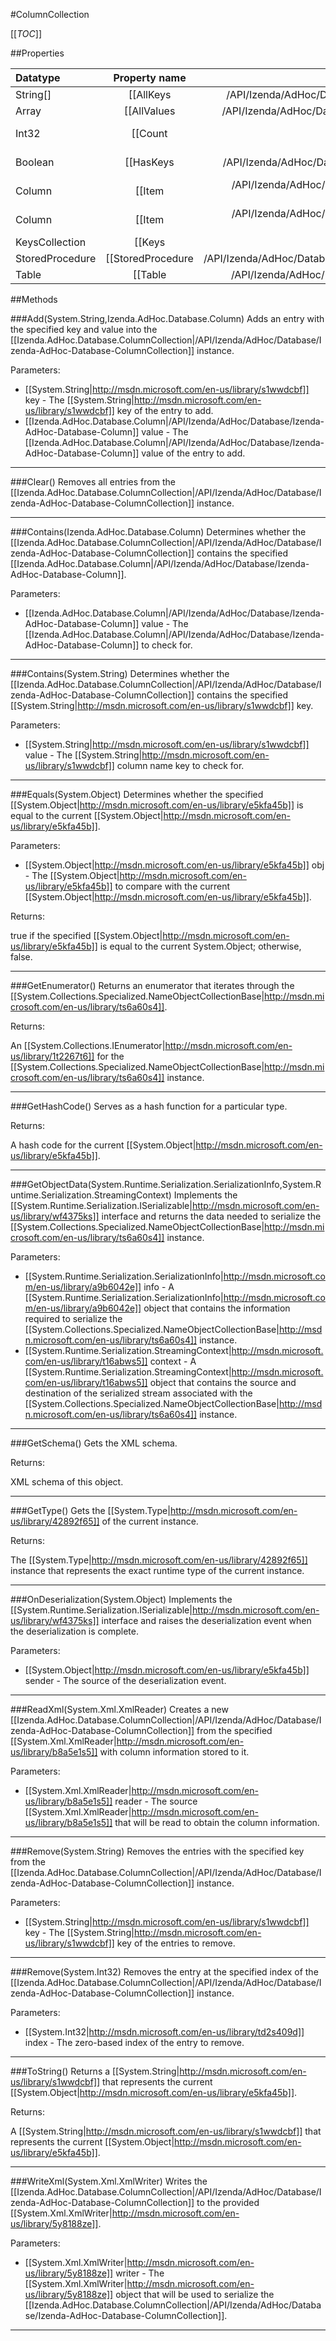 #ColumnCollection

[[_TOC_]]

##Properties

|Datatype|Property name|Property description|Default Value|
|:-------|:----------:|:-----------------:|:-----------:|
|String[]|[[AllKeys|/API/Izenda/AdHoc/Database/CodeSamples/Izenda_AdHoc_Database_ColumnCollection_AllKeys]]|Returns a [[System.String|http://msdn.microsoft.com/en-us/library/s1wwdcbf]] array that contains all the keys  in the [[Izenda.AdHoc.Database.ColumnCollection|/API/Izenda/AdHoc/Database/Izenda-AdHoc-Database-ColumnCollection]] instance.|[]|
|Array|[[AllValues|/API/Izenda/AdHoc/Database/CodeSamples/Izenda_AdHoc_Database_ColumnCollection_AllValues]]|Returns an [[System.Object|http://msdn.microsoft.com/en-us/library/e5kfa45b]] array that contains all the values  in the [[Izenda.AdHoc.Database.ColumnCollection|/API/Izenda/AdHoc/Database/Izenda-AdHoc-Database-ColumnCollection]] instance.|[]|
|Int32|[[Count|http://msdn.microsoft.com/en-us/library/25705c27]]|Gets the number of key/value pairs contained in the [[System.Collections.Specialized.NameObjectCollectionBase|http://msdn.microsoft.com/en-us/library/ts6a60s4]] instance.|0|
|Boolean|[[HasKeys|/API/Izenda/AdHoc/Database/CodeSamples/Izenda_AdHoc_Database_ColumnCollection_HasKeys]]|Gets a value indicating whether the [[Izenda.AdHoc.Database.ColumnCollection|/API/Izenda/AdHoc/Database/Izenda-AdHoc-Database-ColumnCollection]] instance  contains entries whose keys are not a null reference|False|
|Column|[[Item|/API/Izenda/AdHoc/Database/CodeSamples/Izenda_AdHoc_Database_ColumnCollection_Item_-_System_Int32_-_]]|Gets the [[Izenda.AdHoc.Database.Column|/API/Izenda/AdHoc/Database/Izenda-AdHoc-Database-Column]] at the specified index  of the [[Izenda.AdHoc.Database.ColumnCollection|/API/Izenda/AdHoc/Database/Izenda-AdHoc-Database-ColumnCollection]] instance.|null|
|Column|[[Item|/API/Izenda/AdHoc/Database/CodeSamples/Izenda_AdHoc_Database_ColumnCollection_Item_-_System_String_-_]]|Gets the value of the first entry with the specified key  from the [[Izenda.AdHoc.Database.ColumnCollection|/API/Izenda/AdHoc/Database/Izenda-AdHoc-Database-ColumnCollection]] instance.|null|
|KeysCollection|[[Keys|http://msdn.microsoft.com/en-us/library/s4tkstha]]|Gets a [[System.Collections.Specialized.KeysCollection|http://msdn.microsoft.com/en-us/library/w37hzh9w]] instance that contains all the keys in the [[System.Collections.Specialized.NameObjectCollectionBase|http://msdn.microsoft.com/en-us/library/ts6a60s4]] instance.|{}|
|StoredProcedure|[[StoredProcedure|/API/Izenda/AdHoc/Database/CodeSamples/Izenda_AdHoc_Database_ColumnCollection_StoredProcedure]]|Gets or sets the [[Izenda.AdHoc.Database.StoredProcedure|/API/Izenda/AdHoc/Database/Izenda-AdHoc-Database-StoredProcedure]] that this [[Izenda.AdHoc.Database.ColumnCollection|/API/Izenda/AdHoc/Database/Izenda-AdHoc-Database-ColumnCollection]] belongs to.|null|
|Table|[[Table|/API/Izenda/AdHoc/Database/CodeSamples/Izenda_AdHoc_Database_ColumnCollection_Table]]|Gets or sets the [[Izenda.AdHoc.Database.Table|/API/Izenda/AdHoc/Database/Izenda-AdHoc-Database-Table]] that this [[Izenda.AdHoc.Database.ColumnCollection|/API/Izenda/AdHoc/Database/Izenda-AdHoc-Database-ColumnCollection]] belongs to.|null|


##Methods

###Add(System.String,Izenda.AdHoc.Database.Column)
Adds an entry with the specified key and value into the [[Izenda.AdHoc.Database.ColumnCollection|/API/Izenda/AdHoc/Database/Izenda-AdHoc-Database-ColumnCollection]] instance.

Parameters: 

* [[System.String|http://msdn.microsoft.com/en-us/library/s1wwdcbf]] key  - The [[System.String|http://msdn.microsoft.com/en-us/library/s1wwdcbf]] key of the entry to add.
* [[Izenda.AdHoc.Database.Column|/API/Izenda/AdHoc/Database/Izenda-AdHoc-Database-Column]] value  - The [[Izenda.AdHoc.Database.Column|/API/Izenda/AdHoc/Database/Izenda-AdHoc-Database-Column]] value of the entry to add.






---


###Clear()
Removes all entries from the [[Izenda.AdHoc.Database.ColumnCollection|/API/Izenda/AdHoc/Database/Izenda-AdHoc-Database-ColumnCollection]] instance.






---


###Contains(Izenda.AdHoc.Database.Column)
Determines whether the [[Izenda.AdHoc.Database.ColumnCollection|/API/Izenda/AdHoc/Database/Izenda-AdHoc-Database-ColumnCollection]] contains the specified [[Izenda.AdHoc.Database.Column|/API/Izenda/AdHoc/Database/Izenda-AdHoc-Database-Column]].

Parameters: 

* [[Izenda.AdHoc.Database.Column|/API/Izenda/AdHoc/Database/Izenda-AdHoc-Database-Column]] value  - The [[Izenda.AdHoc.Database.Column|/API/Izenda/AdHoc/Database/Izenda-AdHoc-Database-Column]] to check for.






---


###Contains(System.String)
Determines whether the [[Izenda.AdHoc.Database.ColumnCollection|/API/Izenda/AdHoc/Database/Izenda-AdHoc-Database-ColumnCollection]] contains the specified [[System.String|http://msdn.microsoft.com/en-us/library/s1wwdcbf]] key.

Parameters: 

* [[System.String|http://msdn.microsoft.com/en-us/library/s1wwdcbf]] value  - The [[System.String|http://msdn.microsoft.com/en-us/library/s1wwdcbf]] column name key to check for.






---


###Equals(System.Object)
Determines whether the specified [[System.Object|http://msdn.microsoft.com/en-us/library/e5kfa45b]] is equal to the current [[System.Object|http://msdn.microsoft.com/en-us/library/e5kfa45b]].

Parameters: 

* [[System.Object|http://msdn.microsoft.com/en-us/library/e5kfa45b]] obj  - The [[System.Object|http://msdn.microsoft.com/en-us/library/e5kfa45b]] to compare with the current [[System.Object|http://msdn.microsoft.com/en-us/library/e5kfa45b]].





Returns:

true if the specified [[System.Object|http://msdn.microsoft.com/en-us/library/e5kfa45b]] is equal to the current System.Object; otherwise, false.


---


###GetEnumerator()
Returns an enumerator that iterates through the [[System.Collections.Specialized.NameObjectCollectionBase|http://msdn.microsoft.com/en-us/library/ts6a60s4]].





Returns:

An [[System.Collections.IEnumerator|http://msdn.microsoft.com/en-us/library/1t2267t6]] for the [[System.Collections.Specialized.NameObjectCollectionBase|http://msdn.microsoft.com/en-us/library/ts6a60s4]] instance.


---


###GetHashCode()
 Serves as a hash function for a particular type.  





Returns:

A hash code for the current [[System.Object|http://msdn.microsoft.com/en-us/library/e5kfa45b]].


---


###GetObjectData(System.Runtime.Serialization.SerializationInfo,System.Runtime.Serialization.StreamingContext)
Implements the [[System.Runtime.Serialization.ISerializable|http://msdn.microsoft.com/en-us/library/wf4375ks]] interface and returns the data needed to serialize the [[System.Collections.Specialized.NameObjectCollectionBase|http://msdn.microsoft.com/en-us/library/ts6a60s4]] instance.

Parameters: 

* [[System.Runtime.Serialization.SerializationInfo|http://msdn.microsoft.com/en-us/library/a9b6042e]] info  - A [[System.Runtime.Serialization.SerializationInfo|http://msdn.microsoft.com/en-us/library/a9b6042e]] object that contains the information required to serialize the [[System.Collections.Specialized.NameObjectCollectionBase|http://msdn.microsoft.com/en-us/library/ts6a60s4]] instance.
* [[System.Runtime.Serialization.StreamingContext|http://msdn.microsoft.com/en-us/library/t16abws5]] context  - A [[System.Runtime.Serialization.StreamingContext|http://msdn.microsoft.com/en-us/library/t16abws5]] object that contains the source and destination of the serialized stream associated with the [[System.Collections.Specialized.NameObjectCollectionBase|http://msdn.microsoft.com/en-us/library/ts6a60s4]] instance.






---


###GetSchema()
 Gets the XML schema. 





Returns:

XML schema of this object.


---


###GetType()
Gets the [[System.Type|http://msdn.microsoft.com/en-us/library/42892f65]] of the current instance.





Returns:

The [[System.Type|http://msdn.microsoft.com/en-us/library/42892f65]] instance that represents the exact runtime type of the current instance.


---


###OnDeserialization(System.Object)
Implements the [[System.Runtime.Serialization.ISerializable|http://msdn.microsoft.com/en-us/library/wf4375ks]] interface and raises the deserialization event when the deserialization is complete.

Parameters: 

* [[System.Object|http://msdn.microsoft.com/en-us/library/e5kfa45b]] sender  -  The source of the deserialization event. 






---


###ReadXml(System.Xml.XmlReader)
Creates a new [[Izenda.AdHoc.Database.ColumnCollection|/API/Izenda/AdHoc/Database/Izenda-AdHoc-Database-ColumnCollection]] from the specified [[System.Xml.XmlReader|http://msdn.microsoft.com/en-us/library/b8a5e1s5]] with column information stored to it.

Parameters: 

* [[System.Xml.XmlReader|http://msdn.microsoft.com/en-us/library/b8a5e1s5]] reader  - The source [[System.Xml.XmlReader|http://msdn.microsoft.com/en-us/library/b8a5e1s5]] that will be read to obtain the column information.






---


###Remove(System.String)
Removes the entries with the specified key from the [[Izenda.AdHoc.Database.ColumnCollection|/API/Izenda/AdHoc/Database/Izenda-AdHoc-Database-ColumnCollection]] instance.

Parameters: 

* [[System.String|http://msdn.microsoft.com/en-us/library/s1wwdcbf]] key  - The [[System.String|http://msdn.microsoft.com/en-us/library/s1wwdcbf]] key of the entries to remove.






---


###Remove(System.Int32)
Removes the entry at the specified index of the [[Izenda.AdHoc.Database.ColumnCollection|/API/Izenda/AdHoc/Database/Izenda-AdHoc-Database-ColumnCollection]] instance.

Parameters: 

* [[System.Int32|http://msdn.microsoft.com/en-us/library/td2s409d]] index  - The zero-based index of the entry to remove.






---


###ToString()
Returns a [[System.String|http://msdn.microsoft.com/en-us/library/s1wwdcbf]] that represents the current [[System.Object|http://msdn.microsoft.com/en-us/library/e5kfa45b]].





Returns:

A [[System.String|http://msdn.microsoft.com/en-us/library/s1wwdcbf]] that represents the current [[System.Object|http://msdn.microsoft.com/en-us/library/e5kfa45b]].


---


###WriteXml(System.Xml.XmlWriter)
Writes the [[Izenda.AdHoc.Database.ColumnCollection|/API/Izenda/AdHoc/Database/Izenda-AdHoc-Database-ColumnCollection]] to the provided [[System.Xml.XmlWriter|http://msdn.microsoft.com/en-us/library/5y8188ze]].

Parameters: 

* [[System.Xml.XmlWriter|http://msdn.microsoft.com/en-us/library/5y8188ze]] writer  - The [[System.Xml.XmlWriter|http://msdn.microsoft.com/en-us/library/5y8188ze]] object that will be used to serialize the [[Izenda.AdHoc.Database.ColumnCollection|/API/Izenda/AdHoc/Database/Izenda-AdHoc-Database-ColumnCollection]].






---


